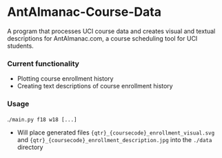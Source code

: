 # AntAlmanac-Course-Data
A program that processes UCI course data and creates visual and textual descriptions for AntAlmanac.com, a course scheduling tool for UCI students.

### Current functionality
- Plotting course enrollment history
- Creating text descriptions of course enrollment history

### Usage
.`/main.py f18 w18 [...]`
- Will place generated files `{qtr}_{coursecode}_enrollment_visual.svg` and `{qtr}_{coursecode}_enrollment_description.jpg` into the `./data` directory
